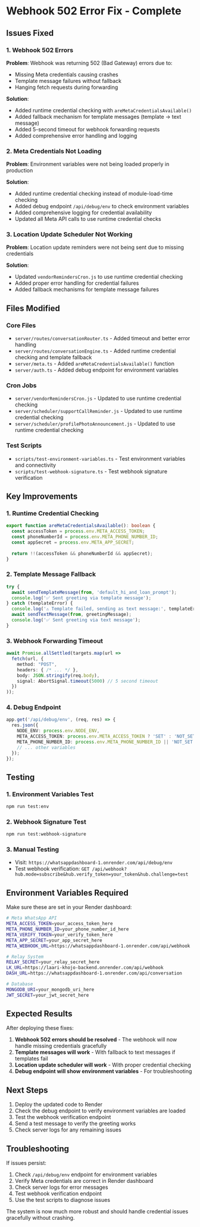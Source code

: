 # Webhook 502 Error Fix - Complete

## Issues Fixed

### 1. Webhook 502 Errors
**Problem**: Webhook was returning 502 (Bad Gateway) errors due to:
- Missing Meta credentials causing crashes
- Template message failures without fallback
- Hanging fetch requests during forwarding

**Solution**:
- Added runtime credential checking with `areMetaCredentialsAvailable()`
- Added fallback mechanism for template messages (template → text message)
- Added 5-second timeout for webhook forwarding requests
- Added comprehensive error handling and logging

### 2. Meta Credentials Not Loading
**Problem**: Environment variables were not being loaded properly in production

**Solution**:
- Added runtime credential checking instead of module-load-time checking
- Added debug endpoint `/api/debug/env` to check environment variables
- Added comprehensive logging for credential availability
- Updated all Meta API calls to use runtime credential checks

### 3. Location Update Scheduler Not Working
**Problem**: Location update reminders were not being sent due to missing credentials

**Solution**:
- Updated `vendorRemindersCron.js` to use runtime credential checking
- Added proper error handling for credential failures
- Added fallback mechanisms for template message failures

## Files Modified

### Core Files
- `server/routes/conversationRouter.ts` - Added timeout and better error handling
- `server/routes/conversationEngine.ts` - Added runtime credential checking and template fallback
- `server/meta.ts` - Added `areMetaCredentialsAvailable()` function
- `server/auth.ts` - Added debug endpoint for environment variables

### Cron Jobs
- `server/vendorRemindersCron.js` - Updated to use runtime credential checking
- `server/scheduler/supportCallReminder.js` - Updated to use runtime credential checking
- `server/scheduler/profilePhotoAnnouncement.js` - Updated to use runtime credential checking

### Test Scripts
- `scripts/test-environment-variables.ts` - Test environment variables and connectivity
- `scripts/test-webhook-signature.ts` - Test webhook signature verification

## Key Improvements

### 1. Runtime Credential Checking
```typescript
export function areMetaCredentialsAvailable(): boolean {
  const accessToken = process.env.META_ACCESS_TOKEN;
  const phoneNumberId = process.env.META_PHONE_NUMBER_ID;
  const appSecret = process.env.META_APP_SECRET;
  
  return !!(accessToken && phoneNumberId && appSecret);
}
```

### 2. Template Message Fallback
```typescript
try {
  await sendTemplateMessage(from, 'default_hi_and_loan_prompt');
  console.log('✅ Sent greeting via template message');
} catch (templateError) {
  console.log('⚠️ Template failed, sending as text message:', templateError.message);
  await sendTextMessage(from, greetingMessage);
  console.log('✅ Sent greeting via text message');
}
```

### 3. Webhook Forwarding Timeout
```typescript
await Promise.allSettled(targets.map(url =>
  fetch(url, {
    method: "POST",
    headers: { /* ... */ },
    body: JSON.stringify(req.body),
    signal: AbortSignal.timeout(5000) // 5 second timeout
  })
));
```

### 4. Debug Endpoint
```typescript
app.get('/api/debug/env', (req, res) => {
  res.json({
    NODE_ENV: process.env.NODE_ENV,
    META_ACCESS_TOKEN: process.env.META_ACCESS_TOKEN ? 'SET' : 'NOT_SET',
    META_PHONE_NUMBER_ID: process.env.META_PHONE_NUMBER_ID || 'NOT_SET',
    // ... other variables
  });
});
```

## Testing

### 1. Environment Variables Test
```bash
npm run test:env
```

### 2. Webhook Signature Test
```bash
npm run test:webhook-signature
```

### 3. Manual Testing
- Visit: `https://whatsappdashboard-1.onrender.com/api/debug/env`
- Test webhook verification: `GET /api/webhook?hub.mode=subscribe&hub.verify_token=your_token&hub.challenge=test`

## Environment Variables Required

Make sure these are set in your Render dashboard:

```bash
# Meta WhatsApp API
META_ACCESS_TOKEN=your_access_token_here
META_PHONE_NUMBER_ID=your_phone_number_id_here
META_VERIFY_TOKEN=your_verify_token_here
META_APP_SECRET=your_app_secret_here
META_WEBHOOK_URL=https://whatsappdashboard-1.onrender.com/api/webhook

# Relay System
RELAY_SECRET=your_relay_secret_here
LK_URL=https://laari-khojo-backend.onrender.com/api/webhook
DASH_URL=https://whatsappdashboard-1.onrender.com/api/conversation

# Database
MONGODB_URI=your_mongodb_uri_here
JWT_SECRET=your_jwt_secret_here
```

## Expected Results

After deploying these fixes:

1. **Webhook 502 errors should be resolved** - The webhook will now handle missing credentials gracefully
2. **Template messages will work** - With fallback to text messages if templates fail
3. **Location update scheduler will work** - With proper credential checking
4. **Debug endpoint will show environment variables** - For troubleshooting

## Next Steps

1. Deploy the updated code to Render
2. Check the debug endpoint to verify environment variables are loaded
3. Test the webhook verification endpoint
4. Send a test message to verify the greeting works
5. Check server logs for any remaining issues

## Troubleshooting

If issues persist:

1. Check `/api/debug/env` endpoint for environment variables
2. Verify Meta credentials are correct in Render dashboard
3. Check server logs for error messages
4. Test webhook verification endpoint
5. Use the test scripts to diagnose issues

The system is now much more robust and should handle credential issues gracefully without crashing.
